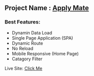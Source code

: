 
## Project Name : [__Apply Mate__](https://apply-mate.netlify.app/)

### Best Features: 

- Dynamin Data Load
- Single Page Application (SPA)
- Dynamic Route
- No Reload
- Mobile Responsive (Home Page)
- Catagory Filter 

<span>Live Site: </span> [Click Me](https://apply-mate.netlify.app/)





